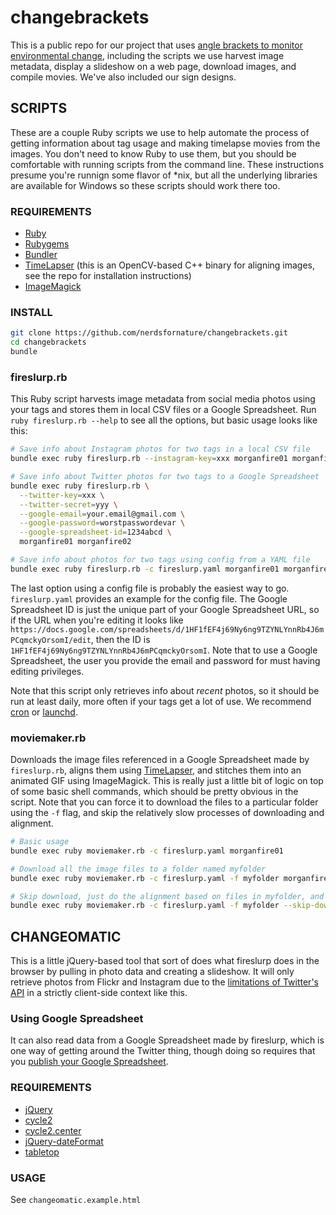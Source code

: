 # changebrackets

This is a public repo for our project that uses 
[angle brackets to monitor environmental change](http://nerdsfornature.org/monitor-change), 
including the scripts we use harvest image metadata, display a slideshow on a
web page, download images, and compile movies. We've also included our sign
designs.

## SCRIPTS
These are a couple Ruby scripts we use to help automate the process of getting
information about tag usage and making timelapse movies from the images. You
don't need to know Ruby to use them, but you should be comfortable with
running scripts from the command line. These instructions presume you're
runnign some flavor of *nix, but all the underlying libraries are available
for Windows so these scripts should work there too.

### REQUIREMENTS
* [Ruby](https://www.ruby-lang.org)
* [Rubygems](https://rubygems.org)
* [Bundler](http://bundler.io)
* [TimeLapser](https://github.com/pglotov/TimeLapser) (this is an OpenCV-based C++ binary for aligning images, see the repo for installation instructions)
* [ImageMagick](http://www.imagemagick.org/)

### INSTALL
```bash
git clone https://github.com/nerdsfornature/changebrackets.git
cd changebrackets
bundle
```

### fireslurp.rb
This Ruby script harvests image metadata from social media photos using your
tags and stores them in local CSV files or a Google Spreadsheet. Run
`ruby fireslurp.rb --help` to see all the options, but basic usage looks like this:

```bash
# Save info about Instagram photos for two tags in a local CSV file
bundle exec ruby fireslurp.rb --instagram-key=xxx morganfire01 morganfire02

# Save info about Twitter photos for two tags to a Google Spreadsheet
bundle exec ruby fireslurp.rb \
  --twitter-key=xxx \
  --twitter-secret=yyy \
  --google-email=your.email@gmail.com \
  --google-password=worstpasswordevar \
  --google-spreadsheet-id=1234abcd \
  morganfire01 morganfire02

# Save info about photos for two tags using config from a YAML file
bundle exec ruby fireslurp.rb -c fireslurp.yaml morganfire01 morganfire02
```

The last option using a config file is probably the easiest way to go.
`fireslurp.yaml` provides an example for the config file. The Google
Spreadsheet ID is just the unique part of your Google Spreadsheet URL, so if
the URL when you're editing it looks like 
`https://docs.google.com/spreadsheets/d/1HF1fEF4j69Ny6ng9TZYNLYnnRb4J6mPCqmckyOrsomI/edit`, 
then the ID is `1HF1fEF4j69Ny6ng9TZYNLYnnRb4J6mPCqmckyOrsomI`. Note that to
use a Google Spreadsheet, the user you provide the email and password for must
having editing privileges.

Note that this script only retrieves info about *recent* photos, so it should
be run at least daily, more often if your tags get a lot of use.
We recommend [cron](http://www.unixgeeks.org/security/newbie/unix/cron-1.html) or 
[launchd](https://developer.apple.com/library/mac/documentation/MacOSX/Conceptual/BPSystemStartup/Chapters/CreatingLaunchdJobs.html).

### moviemaker.rb
Downloads the image files referenced in a Google Spreadsheet made by
`fireslurp.rb`, aligns them using
[TimeLapser](https://github.com/pglotov/TimeLapser), and stitches them into an
animated GIF using ImageMagick. This is really just a little bit of logic on
top of some basic shell commands, which should be pretty obvious in the
script. Note that you can force it to download the files to a particular
folder using the `-f` flag, and skip the relatively slow processes of
downloading and alignment.

```bash
# Basic usage
bundle exec ruby moviemaker.rb -c fireslurp.yaml morganfire01

# Download all the image files to a folder named myfolder
bundle exec ruby moviemaker.rb -c fireslurp.yaml -f myfolder morganfire01

# Skip download, just do the alignment based on files in myfolder, and make the movie
bundle exec ruby moviemaker.rb -c fireslurp.yaml -f myfolder --skip-download morganfire01
```

## CHANGEOMATIC
This is a little jQuery-based tool that sort of does what fireslurp does in
the browser by pulling in photo data and creating a slideshow. It will only
retrieve photos from Flickr and Instagram due to the
[limitations of Twitter's API](http://stackoverflow.com/questions/17004070/making-jquery-ajax-call-to-twitter-api-1-1-search)
in a strictly client-side context like this.


### Using Google Spreadsheet
It can also read data from a Google Spreadsheet made by fireslurp, which is
one way of getting around the Twitter thing, though doing so requires that you
[publish your Google Spreadsheet](https://support.google.com/docs/answer/37579).

### REQUIREMENTS
* [jQuery](http://jquery.com/)
* [cycle2](http://jquery.malsup.com/cycle2/)
* [cycle2.center](http://jquery.malsup.com/cycle2/demo/center.php)
* [jQuery-dateFormat](https://github.com/phstc/jquery-dateFormat)
* [tabletop](https://github.com/jsoma/tabletop)

### USAGE
See `changeomatic.example.html`
